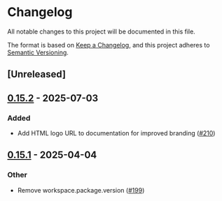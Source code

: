 # Changelog

All notable changes to this project will be documented in this file.

The format is based on [Keep a Changelog](https://keepachangelog.com/en/1.0.0/),
and this project adheres to [Semantic Versioning](https://semver.org/spec/v2.0.0.html).

## [Unreleased]

## [0.15.2](https://github.com/phper-framework/phper/compare/phper-macros-v0.15.1...phper-macros-v0.15.2) - 2025-07-03

### Added

- Add HTML logo URL to documentation for improved branding ([#210](https://github.com/phper-framework/phper/pull/210))

## [0.15.1](https://github.com/phper-framework/phper/compare/phper-macros-v0.15.0...phper-macros-v0.15.1) - 2025-04-04

### Other

- Remove workspace.package.version ([#199](https://github.com/phper-framework/phper/pull/199))
